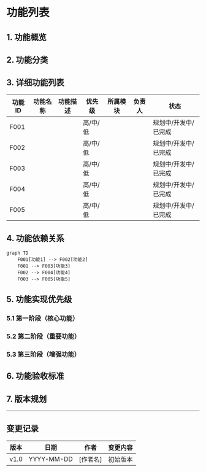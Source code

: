 # 功能列表

## 1. 功能概览

<!-- 简述系统的整体功能集合和目标 -->

## 2. 功能分类

<!-- 将功能按照类别或模块进行分组 -->

## 3. 详细功能列表

| 功能ID | 功能名称 | 功能描述 | 优先级 | 所属模块 | 负责人 | 状态 |
|--------|---------|----------|--------|----------|--------|------|
| F001 |  |  | 高/中/低 |  |  | 规划中/开发中/已完成 |
| F002 |  |  | 高/中/低 |  |  | 规划中/开发中/已完成 |
| F003 |  |  | 高/中/低 |  |  | 规划中/开发中/已完成 |
| F004 |  |  | 高/中/低 |  |  | 规划中/开发中/已完成 |
| F005 |  |  | 高/中/低 |  |  | 规划中/开发中/已完成 |

## 4. 功能依赖关系

<!-- 描述功能之间的依赖关系，可以使用表格或图表 -->

```mermaid
graph TD
    F001[功能1] --> F002[功能2]
    F001 --> F003[功能3]
    F002 --> F004[功能4]
    F003 --> F005[功能5]
```

## 5. 功能实现优先级

### 5.1 第一阶段（核心功能）

<!-- 列出第一阶段需要实现的核心功能 -->

### 5.2 第二阶段（重要功能）

<!-- 列出第二阶段需要实现的重要功能 -->

### 5.3 第三阶段（增强功能）

<!-- 列出第三阶段需要实现的增强功能 -->

## 6. 功能验收标准

<!-- 描述功能完成的标准和验收方式 -->

## 7. 版本规划

<!-- 描述不同版本中计划实现的功能集合 -->

---

## 变更记录

| 版本 | 日期 | 作者 | 变更内容 |
|------|------|------|---------|
| v1.0 | YYYY-MM-DD | [作者名] | 初始版本 |
